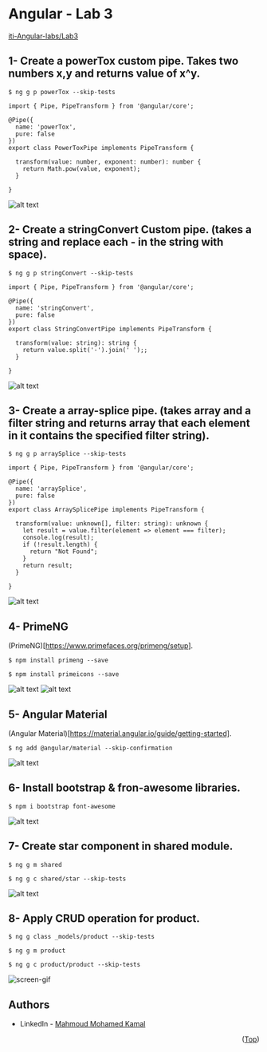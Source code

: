 # Angular - Lab 3
[iti-Angular-labs/Lab3](https://github.com/MahmoudFierro98/iti-Angular-labs/tree/main/Lab3)

## 1- Create a powerTox custom pipe. Takes two numbers x,y and returns value of x^y.
```
$ ng g p powerTox --skip-tests
```
```
import { Pipe, PipeTransform } from '@angular/core';

@Pipe({
  name: 'powerTox',
  pure: false
})
export class PowerToxPipe implements PipeTransform {

  transform(value: number, exponent: number): number {
    return Math.pow(value, exponent);
  }

}
```
![alt text](./Screenshots/Lab3_Task1.PNG)

## 2- Create a stringConvert Custom pipe. (takes a string and replace each - in the string with space).
```
$ ng g p stringConvert --skip-tests
```
```
import { Pipe, PipeTransform } from '@angular/core';

@Pipe({
  name: 'stringConvert',
  pure: false
})
export class StringConvertPipe implements PipeTransform {

  transform(value: string): string {
    return value.split('-').join(' ');;
  }

}
```
![alt text](./Screenshots/Lab3_Task2.PNG)

## 3- Create a array-splice pipe. (takes array and a filter string and returns array that each element in it contains the specified filter string).
```
$ ng g p arraySplice --skip-tests
```
```
import { Pipe, PipeTransform } from '@angular/core';

@Pipe({
  name: 'arraySplice',
  pure: false
})
export class ArraySplicePipe implements PipeTransform {

  transform(value: unknown[], filter: string): unknown {
    let result = value.filter(element => element === filter);
    console.log(result);
    if (!result.length) {
      return "Not Found";
    }
    return result;
  }

}
```
![alt text](./Screenshots/Lab3_Task3.PNG)

## 4- PrimeNG
(PrimeNG)[https://www.primefaces.org/primeng/setup].
```
$ npm install primeng --save
```
```
$ npm install primeicons --save
```
![alt text](./Screenshots/Lab3_Task4.1.PNG)
![alt text](./Screenshots/Lab3_Task4.2.PNG)

## 5- Angular Material
(Angular Material)[https://material.angular.io/guide/getting-started].
```
$ ng add @angular/material --skip-confirmation
```
![alt text](./Screenshots/Lab3_Task5.PNG)

## 6- Install bootstrap & fron-awesome libraries.
```
$ npm i bootstrap font-awesome
```
![alt text](./Screenshots/Lab3_Task6.PNG)

## 7- Create star component in shared module.
```
$ ng g m shared
```
```
$ ng g c shared/star --skip-tests
```
![alt text](./Screenshots/Lab3_Task7.PNG)

## 8- Apply CRUD operation for product.
```
$ ng g class _models/product --skip-tests
```
```
$ ng g m product
```
```
$ ng g c product/product --skip-tests
``` 
![screen-gif](./Screenshots/Lab3_Task8.gif)

## Authors
* LinkedIn - [Mahmoud Mohamed Kamal](https://www.linkedin.com/in/mahmoudfierro98)

<p align="right">(<a href="#top">Top</a>)</p>
